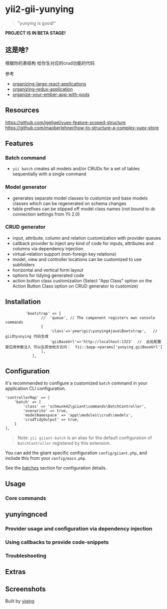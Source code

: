 yii2-gii-yunying
===========

> "yunying is good!"

**PROJECT IS IN BETA STAGE!**


这是啥?
-------------

根据你的表结构 给你生对应的crud功能的代码



参考 
- [organizing-large-react-applications](http://engineering.kapost.com/2016/01/organizing-large-react-applications)
- [organizing-redux-application](https://jaysoo.ca/2016/02/28/organizing-redux-application/)
- [organize-your-ember-app-with-pods](http://cball.me/organize-your-ember-app-with-pods/)

Resources
---------
https://github.com/igeligel/vuex-feature-scoped-structure
https://github.com/maoberlehner/how-to-structure-a-complex-vuex-store


Features
--------

### Batch command

- `yii batch` creates all models and/or CRUDs for a set of tables sequentially with a single command

### Model generator

- generates separate model classes to customize and base models classes which can be regenerated on schema changes
- table prefixes can be stipped off model class names (not bound to `db` connection settings from Yii 2.0)

### CRUD generator

- input, attribute, column and relation customization with provider queues
- callback provider to inject any kind of code for inputs, attributes and columns via dependency injection
- virtual-relation support (non-foreign key relations)
- model, view and controller locations can be customized to use subfolders
- horizontal and vertical form layout
- options for tidying generated code
- action button class customization (Select "App Class" option on the  Action Button Class option on CRUD generator to customize)


Installation
------------

~~~
    	 'bootstrap' => [
                //  'queue', // The component registers own console commands
                [
                    'class'=>'year\gii\yunying4java\Bootstrap',   // gii的yunying 代码生成
                    'giiBaseUrl'=>'http://localhost:1323'  //  此处配置是应用参数注入 可以在其他地方访问：  Yii::$app->params['yunying.giiBaseUrl']
                ],
            ],       
~~~


Configuration
-------------

It's recommended to configure a customized `batch` command in your application CLI configuration.

    'controllerMap' => [
        'batch' => [
            'class' => 'schmunk42\giiant\commands\BatchController',
            'overwrite' => true,
            'modelNamespace' => 'app\\modules\\crud\\models',
            'crudTidyOutput' => true,
        ]
    ],

> Note: `yii giiant-batch` is an alias for the default configuration of `BatchController` registered by this extension.

You can add the giiant specific configuration `config/giiant.php`, and include this from your `config/main.php`.

See the [batches](docs/20-batches.md) section for configuration details.


Usage
-----



### Core commands

 


yunyingnced
--------

### Provider usage and configuration via dependency injection 


### Using callbacks to provide code-snippets


### Troubleshooting



Extras
------



Screenshots
-----------


Built by [yiqing](http://gitbub.com/yiqing)

